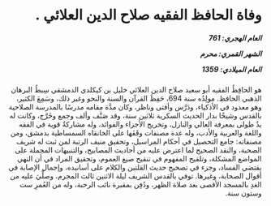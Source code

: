 <h1 dir="rtl">وفاة الحافظ الفقيه صلاح الدين العلائي .</h1>

<h5 dir="rtl">العام الهجري:  761

الشهر القمري: محرم

العام الميلادي: 1359</h5>

<p dir="rtl">هو الحافِظُ الفقيه أبو سعيد صلاح الدين العلائي خليل بن كيكلدي الدمشقي سِبطُ البرهان الذهبي الحافظ. مولِدُه سنة 694، حَفِظَ القرآن والسنة والنحو وغير ذلك، وسَمِعَ الكثير، وهو معدود في الأذكياء، ودَرَّس وأفتى وناظر، وكان مدَّة مقامه مدرسًا بالمدرسة الصلاحية بالقدس وشيخًا بدار الحديث السكرية ثلاثين سنة، وقد صَنَّف وألف وجمع وخَرَّج، وكانت له يدٌ طولى بمعرفة العالي والنازل، وتخريج الأجزاء والفوائد، وله مشاركةٌ قوية في الفقه واللغة والعربية والأدب، وله عدة مصنفات وقَفَها على الخانقاه السمساطية بدمشق، ومن مصنفاته: جامع التحصيل في أحكام المراسيل، وتحقيق منيف الرتبة لمن ثبت له شريف الصحبة، والنقد الصحيح لما اعترض عليه من أحاديث المصابيح، والتنبيهات المجملة على المواضع المشكلة، وتلقيح المفهوم في تنقيح صيغ العموم، وتحقيق المراد في أن النهي يقتضي الفساد، وجزء في تصحيح حديث القلتين والكلام على أسانيده، وإجمال الإصابة في أقوال الصحابة، وغيرها. توفي بالقدس الشريف ليلة الاثنين ثالث المحرم، وصلِّيَ عليه من الغدِ بالمسجد الأقصى بعد صلاة الظهر، ودُفِن بمقبرة نائب الرحبة، وله من العُمرِ ست وستون سنة.</p></br>
